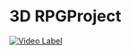 # 3D RPGProject

[![Video Label](http://img.youtube.com/vi/yxDyH42DcWg/0.jpg)](https://youtu.be/yxDyH42DcWg)
